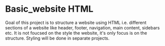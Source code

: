 # Basic_website HTML
Goal of this project is to structure a website using HTML i.e. different sections of a website like header, footer, navigation, main content, sidebars etc. It is not foucsed on the style the website, it's only focus is on the structure. Styling will be done in separate projects.
